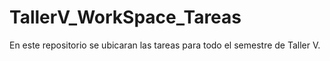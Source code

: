# TallerV_WorkSpace_Tareas
En este repositorio se ubicaran las tareas para todo el semestre de Taller V.

